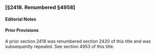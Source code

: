 ### [§2418. Renumbered §4958] ###

#### **Editorial Notes** ####

#### Prior Provisions ####

A prior section 2418 was renumbered section 2420 of this title and was subsequently repealed. See section 4953 of this title.
